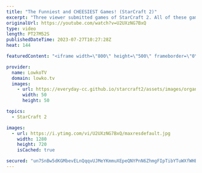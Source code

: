 ```yaml
---
title: "The Funniest and CHEESIEST Games! (StarCraft 2)"
excerpt: "Three viewer submitted games of StarCraft 2. All of these games feature very cheesy and aggressive SC2 build orders.  Support my work: https://patreon.com/lowkotv Lowko Merch: https://lowko.shop  00:00 Game 1 (Platinum League) 13:03 Game 2 (Grandmaster League) 24:02 Game 3 (Unranked)  My YouTube channels:"
originalUrl: https://youtube.com/watch?v=U2UXzNG7BxQ
type: video
length: PT27M52S
publishedDateTime: 2023-07-27T10:27:28Z
heat: 144

featuredContent: "<iframe width=\"800\" height=\"500\" frameborder=\"0\" src=\"https://www.youtube.com/embed/U2UXzNG7BxQ\" allow=\"accelerometer; autoplay; encrypted-media; gyroscope; picture-in-picture\" allowfullscreen></iframe>"

provider:
  name: LowkoTV
  domain: lowko.tv
  images:
    - url: https://everyday-cc.github.io/starcraft2/assets/images/organizations/lowko.tv-50x50.jpg
      width: 50
      height: 50

topics:
  - StarCraft 2

images:
  - url: https://i.ytimg.com/vi/U2UXzNG7BxQ/maxresdefault.jpg
    width: 1280
    height: 720
    isCached: true

secured: "un7SnBw5dKGMbevELnQqqvUJMeYKmmuXEpeQNYPnN6ZhmgFIpTibYTuWXfWHBzhAiFuwzmHZDkoU8oiktkqOgu6/ozLrzhLmcuQcMY3QvRazpUCBWot9SiSQoAPVy+jydCjf4CrrT3kjUfHNOQD+4ZNlJGZe6VnnNTwpEpRkfpSiecyUvEF1jCaoe2LGymGNJ4XRjFV+JgwnrmQb9ECtuB+48LvyUUEr7lVSU2hg2abUFh4ZBT8ucY8tGS2589wU6A1dKjWsb9wwcQ9Qv3gSavR2GQQK+d0yqgw6WH3F+6n3OQz6WRa5YQP1hXt0q/6SybO6OboF8MytkII8FFWBeuqvBkbiEX0K9z6aU3c1N2dETt/0dryvEBVSn8RbJV66NDYJBy5w3NvMMDOS0LSJuMBvrM6ofbvGf42ZTGXkQoQ=;seoQppJLXauwtKOnS1s5ag=="
---
```


